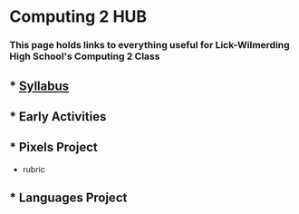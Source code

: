 # Computing 2 HUB
### This page holds links to everything useful for Lick-Wilmerding High School's Computing 2 Class

## * [Syllabus](https://goo.gl/oF5iuN)

## * Early Activities

## * Pixels Project
* rubric

## * Languages Project
